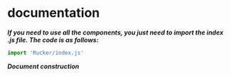# documentation

***If you need to use all the components, you just need to import the index .js file. The code is as follows:***
```javascript
import 'Rucker/index.js'
```

***Document construction***
